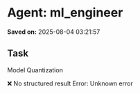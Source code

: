 # Agent: ml_engineer
**Saved on:** 2025-08-04 03:21:57

## Task
Model Quantization

❌ No structured result
Error: Unknown error

